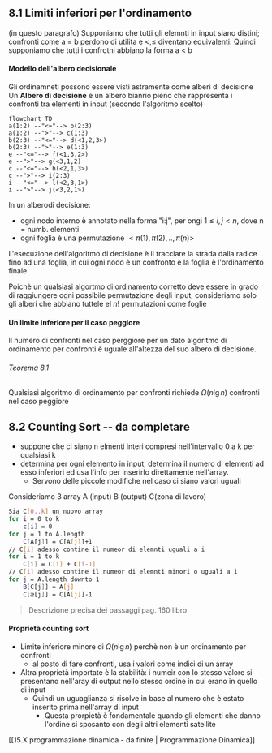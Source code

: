 ## 8.1 Limiti inferiori per l'ordinamento
(in questo paragrafo) Supponiamo che tutti gli elemnti in input siano distini; confronti come a = b perdono di utilita e $<,\leq$ diventano equivalenti.
Quindi supponiamo che tutti  i confrotni abbiano la forma a < b

#### Modello dell'albero decisionale
Gli ordinamneti possono essere visti astramente come alberi di decisione
Un **Albero di decisione** è un albero bianrio pieno che rappresenta i confronti tra elementi in input (secondo l'algoritmo scelto)
```mermaid
flowchart TD
a(1:2) --"<="--> b(2:3)
a(1:2) --">"--> c(1:3)
b(2:3) --"<="--> d(<1,2,3>)
b(2:3) --">"--> e(1:3)
e --"<="--> f(<1,3,2>)
e --">"--> g(<3,1,2)
c --"<="--> h(<2,1,3>)
c --">"--> i(2:3)
i --"<="--> l(<2,3,1>)
i --">"--> j(<3,2,1>)
 ```
 In un alberodi decisione:
- ogni nodo interno è annotato nella forma "i:j", per ongi $1\leq i,j < n$, dove n = numb. elementi
- ogni foglia è una permutazione $<\pi(1),\pi(2),..,\pi(n)>$ 

 L'esecuzione dell'algoritmo di decisione è il tracciare la strada dalla radice fino ad una foglia, in cui ogni nodo è un confronto e la foglia è l'ordinamento finale

Poichè un qualsiasi algortmo di ordinamento corretto deve essere in grado di raggiungere ogni possibile permutazione degli input, consideriamo solo gli alberi che abbiano tuttele el $n!$ permutazioni come foglie

#### Un limite inferiore per il caso peggiore 
Il numero di confronti nel caso perggiore per un dato algoritmo di ordinamento per confronti è uguale all'altezza del suo albero di decisione.

###### Teorema 8.1
Qualsiasi algoritmo di ordinamento per confronti richiede $\Omega(n \lg n)$ confronti nel caso peggiore


## 8.2 Counting Sort -- da completare
- suppone che ci siano n elmenti interi compresi nell'intervallo 0 a k per qualsiasi k
- determina per ogni elemento in input, determina il numero di elementi ad esso inferiori ed usa l'info per inserirlo direttamente nell'array.
	- Servono delle piccole modifiche nel caso ci siano valori uguali

Consideriamo 3 array A (input) B (output) C(zona di lavoro)

```bash
Sia C[0..k] un nuovo array
for i = 0 to k
	c[i] = 0
for j = 1 to A.length
	C[A[j]] = C[A[j]]+1
// C[i] adesso contine il numeor di elemnti uguali a i
for i = 1 to k
	C[i] = C[i] + C[i-1]
// C[i] adesso contine il numeor di elemnti minori o uguali a i
for j = A.length downto 1
	B[C[j]] = A[j]
	C[æ[j]] = C[A[j]]-1
```

> Descrizione precisa dei passaggi pag. 160 libro

#### Proprietà counting sort
- Limite inferiore minore di $\Omega(n\lg n)$ perchè non è un ordinamento per confronti
	- al posto di fare confronti, usa i valori come indici di un array
- Altra proprietà importate è la stabilità: i numeir con lo stesso valore si presentano nell'aray di output nello stesso ordine in cui erano in quello di input
	- Quindi un uguaglianza si risolve in base al numero che è estato inserito prima nell'array di input
		- Questa prorpietà è fondamentale quando gli elementi che danno l'ordine si sposanto con degli altri elementi satellite


[[15.X programmazione dinamica - da finire | Programmazione Dinamica]]
